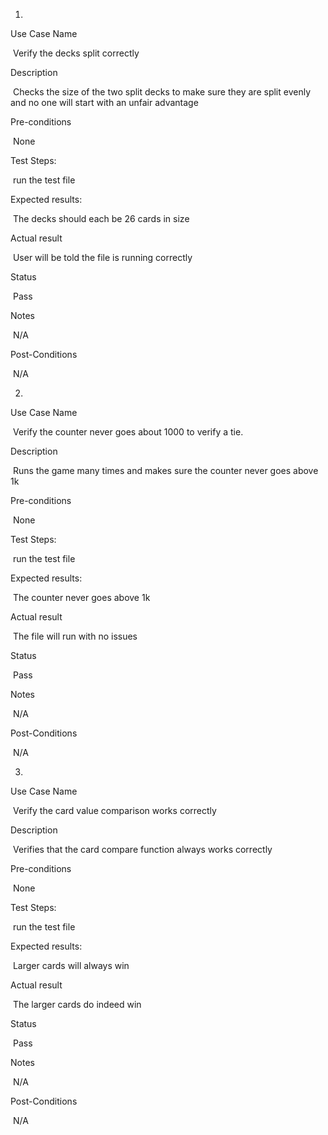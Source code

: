 1.

Use Case Name

​	Verify the decks split correctly

Description

​	Checks the size of the two split decks to make sure they are split evenly and no one will start with an unfair advantage

Pre-conditions

​	None

Test Steps:

​	run the test file

Expected results:

​	The decks should each be 26 cards in size

Actual result

​	User will be told the file is running correctly

Status

​	Pass

Notes 

​	N/A

Post-Conditions

​	N/A

2.

Use Case Name

​	Verify the counter never goes about 1000 to verify a tie.

Description

​	Runs the game many times and makes sure the counter never goes above 1k

Pre-conditions

​	None

Test Steps:

​	run the test file

Expected results:

​	The counter never goes above 1k

Actual result

​	The file will run with no issues

Status

​	Pass

Notes 

​	N/A

Post-Conditions

​	N/A

3.

Use Case Name

​	Verify the card value comparison works correctly

Description

​	Verifies that the card compare function always works correctly

Pre-conditions

​	None

Test Steps:

​	run the test file

Expected results:

​	Larger cards will always win

Actual result

​	The larger cards do indeed win

Status

​	Pass

Notes 

​	N/A

Post-Conditions

​	N/A



